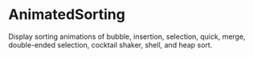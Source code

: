AnimatedSorting
===============

Display sorting animations of bubble, insertion, selection, quick, merge, double-ended selection, cocktail shaker, shell, and heap sort.
